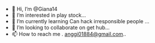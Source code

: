 - 👋 Hi, I’m @Giana14
- 👀 I’m interested in  play stock...
- 🌱 I’m currently learning Can hack irresponsible people ...
- 💞️ I’m looking to collaborate on  get hub...
- 📫 How to reach me . anggi01884@gmail.com..

<!---
Giana14/Giana14 is a ✨ special ✨ repository because its `README.md` (this file) appears on your GitHub profile.
You can click the Preview link to take a look at your changes.
--->
